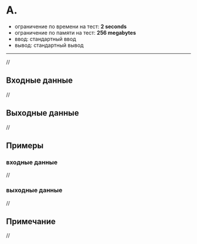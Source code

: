 # A. 

- ограничение по времени на тест: **2 seconds**
- ограничение по памяти на тест: **256 megabytes**
- ввод: стандартный ввод
- вывод: стандартный вывод

---

//

## Входные данные
//

## Выходные данные
//

## Примеры
### входные данные
//
### выходные данные
//

## Примечание
//
